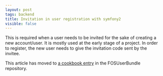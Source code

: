 ```yaml
---
layout: post
tags: backend
title: Invitation in user registration with symfony2
visible: false
---
```


This is required when a user needs to be invited for the sake of creating a new account/user.
It is mostly used at the early stage of a project. In order to register, the new user needs to give 
the invitation code sent by the invitee.

<div class="alert warning">
This article has moved to <a target="_blank"  href="https://github.com/FriendsOfSymfony/FOSUserBundle/blob/master/Resources/doc/adding_invitation_registration.md">a cookbook entry</a> in the FOSUserBundle repository.
</div>

